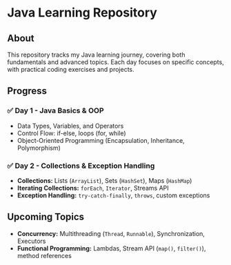 # Java Learning Repository

## About
This repository tracks my Java learning journey, covering both fundamentals and advanced topics.
Each day focuses on specific concepts, with practical coding exercises and projects.

## Progress
### ✅ Day 1 - Java Basics & OOP
- Data Types, Variables, and Operators
- Control Flow: if-else, loops (for, while)
- Object-Oriented Programming (Encapsulation, Inheritance, Polymorphism)

### ✅ Day 2 - Collections & Exception Handling
- **Collections:** Lists (`ArrayList`), Sets (`HashSet`), Maps (`HashMap`)
- **Iterating Collections:** `forEach`, `Iterator`, Streams API
- **Exception Handling:** `try-catch-finally`, `throws`, custom exceptions

## Upcoming Topics
- **Concurrency:** Multithreading (`Thread`, `Runnable`), Synchronization, Executors
- **Functional Programming:** Lambdas, Stream API (`map()`, `filter()`), method references
